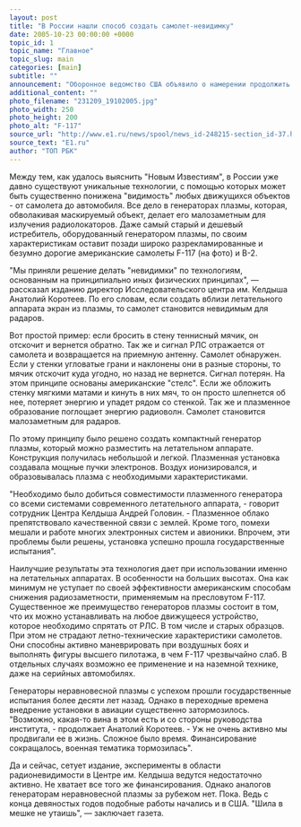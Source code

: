 ```yaml
---
layout: post
title: "В России нашли способ создать самолет-невидимку"
date: 2005-10-23 00:00:00 +0000
topic_id: 1
topic_name: "Главное"
topic_slug: main
categories: [main]
subtitle: ""
announcement: "Оборонное ведомство США объявило о намерении продолжить работы по созданию авиатехники, невидимой для радаров. Сейчас готовится проект беспилотного истребителя нового поколения, в котором будет использована знаменитая технология \"стелс\"."
additional_content: ""
photo_filename: "231209_19102005.jpg"
photo_width: 250
photo_height: 200
photo_alt: "F-117"
source_url: "http://www.e1.ru/news/spool/news_id-248215-section_id-37.html"
source_text: "E1.ru"
author: "ТОП РБК"
---
```

Между тем, как удалось выяснить "Новым Известиям", в России уже давно существуют уникальные технологии, с помощью которых может быть существенно понижена "видимость" любых движущихся объектов - от самолета до автомобиля. Все дело в генераторах плазмы, которая, обволакивая маскируемый объект, делает его малозаметным для излучения радиолокаторов. Даже самый старый и дешевый истребитель, оборудованный генератором плазмы, по своим характеристикам оставит позади широко разрекламированные и безумно дорогие американские самолеты F-117 (на фото) и B-2.

"Мы приняли решение делать "невидимки" по технологиям, основанным на принципиально иных физических принципах", &mdash; рассказал изданию директор Исследовательского центра им. Келдыша Анатолий Коротеев. По его словам, если создать вблизи летательного аппарата экран из плазмы, то самолет становится невидимым для радаров.

Вот простой пример: если бросить в стену теннисный мячик, он отскочит и вернется обратно. Так же и сигнал РЛС отражается от самолета и возвращается на приемную антенну. Самолет обнаружен. Если у стенки угловатые грани и наклонены они в разные стороны, то мячик отскочит куда угодно, но назад не вернется. Сигнал потерян. На этом принципе основаны американские "стелс". Если же обложить стенку мягкими матами и кинуть в них мяч, то он просто шлепнется об нее, потеряет энергию и упадет рядом со стенкой. Так же и плазменное образование поглощает энергию радиоволн. Самолет становится малозаметным для радаров.

По этому принципу было решено создать компактный генератор плазмы, который можно разместить на летательном аппарате. Конструкция получилась небольшой и легкой. Плазменная установка создавала мощные пучки электронов. Воздух ионизировался, и образовывалась плазма с необходимыми характеристиками.

"Необходимо было добиться совместимости плазменного генератора со всеми системами современного летательного аппарата, - говорит сотрудник Центра Келдыша Андрей Головин. - Плазменное облако препятствовало качественной связи с землей. Кроме того, помехи мешали и работе многих электронных систем и авионики. Впрочем, эти проблемы были решены, установка успешно прошла государственные испытания".

Наилучшие результаты эта технология дает при использовании именно на летательных аппаратах. В особенности на больших высотах. Она как минимум не уступает по своей эффективности американским способам снижения радиозаметности, применяемым на пресловутом F-117. Существенное же преимущество генераторов плазмы состоит в том, что их можно устанавливать на любое движущееся устройство, которое необходимо спрятать от РЛС. В том числе и старых образцов. При этом не страдают летно-технические характеристики самолетов. Они способны активно маневрировать при воздушных боях и выполнять фигуры высшего пилотажа, в чем F-117 чрезвычайно слаб. В отдельных случаях возможно ее применение и на наземной технике, даже на серийных автомобилях.

Генераторы неравновесной плазмы с успехом прошли государственные испытания более десяти лет назад. Однако в переходные времена внедрение установки в авиации существенно затормозилось. "Возможно, какая-то вина в этом есть и со стороны руководства института, - продолжает Анатолий Коротеев. - Уж не очень активно мы продвигали ее в жизнь. Сложное было время. Финансирование сокращалось, военная тематика тормозилась".

Да и сейчас, сетует издание, эксперименты в области радионевидимости в Центре им. Келдыша ведутся недостаточно активно. Не хватает все того же финансирования. Однако аналогов генераторам неравновесной плазмы за рубежом нет. Пока. Ведь с конца девяностых годов подобные работы начались и в США. "Шила в мешке не утаишь", &mdash; заключает газета.
